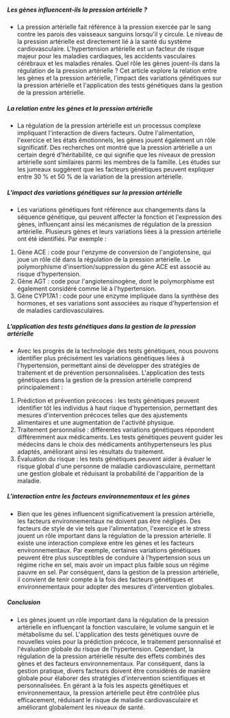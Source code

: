 ##### Les gènes influencent-ils la pression artérielle ?
* La pression artérielle fait référence à la pression exercée par le sang contre les parois des vaisseaux sanguins lorsqu'il y circule. Le niveau de la pression artérielle est directement lié à la santé du système cardiovasculaire. L'hypertension artérielle est un facteur de risque majeur pour les maladies cardiaques, les accidents vasculaires cérébraux et les maladies rénales. Quel rôle les gènes jouent-ils dans la régulation de la pression artérielle ? Cet article explore la relation entre les gènes et la pression artérielle, l'impact des variations génétiques sur la pression artérielle et l'application des tests génétiques dans la gestion de la pression artérielle.

##### La relation entre les gènes et la pression artérielle
* La régulation de la pression artérielle est un processus complexe impliquant l'interaction de divers facteurs. Outre l'alimentation, l'exercice et les états émotionnels, les gènes jouent également un rôle significatif. Des recherches ont montré que la pression artérielle a un certain degré d'héritabilité, ce qui signifie que les niveaux de pression artérielle sont similaires parmi les membres de la famille. Les études sur les jumeaux suggèrent que les facteurs génétiques peuvent expliquer entre 30 % et 50 % de la variation de la pression artérielle.

##### L'impact des variations génétiques sur la pression artérielle
* Les variations génétiques font référence aux changements dans la séquence génétique, qui peuvent affecter la fonction et l'expression des gènes, influençant ainsi les mécanismes de régulation de la pression artérielle. Plusieurs gènes et leurs variations liées à la pression artérielle ont été identifiés. Par exemple :

1. Gène ACE : code pour l'enzyme de conversion de l'angiotensine, qui joue un rôle clé dans la régulation de la pression artérielle. Le polymorphisme d'insertion/suppression du gène ACE est associé au risque d'hypertension.
2. Gène AGT : code pour l'angiotensinogène, dont le polymorphisme est également considéré comme lié à l'hypertension.
3. Gène CYP17A1 : code pour une enzyme impliquée dans la synthèse des hormones, et ses variations sont associées au risque d'hypertension et de maladies cardiovasculaires.

##### L'application des tests génétiques dans la gestion de la pression artérielle
* Avec les progrès de la technologie des tests génétiques, nous pouvons identifier plus précisément les variations génétiques liées à l'hypertension, permettant ainsi de développer des stratégies de traitement et de prévention personnalisées. L'application des tests génétiques dans la gestion de la pression artérielle comprend principalement :

1. Prédiction et prévention précoces : les tests génétiques peuvent identifier tôt les individus à haut risque d'hypertension, permettant des mesures d'intervention précoces telles que des ajustements alimentaires et une augmentation de l'activité physique.
2. Traitement personnalisé : différentes variations génétiques répondent différemment aux médicaments. Les tests génétiques peuvent guider les médecins dans le choix des médicaments antihypertenseurs les plus adaptés, améliorant ainsi les résultats du traitement.
3. Évaluation du risque : les tests génétiques peuvent aider à évaluer le risque global d'une personne de maladie cardiovasculaire, permettant une gestion globale et réduisant la probabilité de l'apparition de la maladie.

##### L'interaction entre les facteurs environnementaux et les gènes
* Bien que les gènes influencent significativement la pression artérielle, les facteurs environnementaux ne doivent pas être négligés. Des facteurs de style de vie tels que l'alimentation, l'exercice et le stress jouent un rôle important dans la régulation de la pression artérielle. Il existe une interaction complexe entre les gènes et les facteurs environnementaux. Par exemple, certaines variations génétiques peuvent être plus susceptibles de conduire à l'hypertension sous un régime riche en sel, mais avoir un impact plus faible sous un régime pauvre en sel. Par conséquent, dans la gestion de la pression artérielle, il convient de tenir compte à la fois des facteurs génétiques et environnementaux pour adopter des mesures d'intervention globales.

##### Conclusion
* Les gènes jouent un rôle important dans la régulation de la pression artérielle en influençant la fonction vasculaire, le volume sanguin et le métabolisme du sel. L'application des tests génétiques ouvre de nouvelles voies pour la prédiction précoce, le traitement personnalisé et l'évaluation globale du risque de l'hypertension. Cependant, la régulation de la pression artérielle résulte des effets combinés des gènes et des facteurs environnementaux. Par conséquent, dans la gestion pratique, divers facteurs doivent être considérés de manière globale pour élaborer des stratégies d'intervention scientifiques et personnalisées. En gérant à la fois les aspects génétiques et environnementaux, la pression artérielle peut être contrôlée plus efficacement, réduisant le risque de maladie cardiovasculaire et améliorant globalement les niveaux de santé.